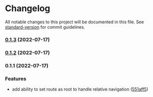 # Changelog

All notable changes to this project will be documented in this file. See [standard-version](https://github.com/conventional-changelog/standard-version) for commit guidelines.

### [0.1.3](https://github.com/feafarot/declarative-routes/compare/v0.1.2...v0.1.3) (2022-07-17)

### [0.1.2](https://github.com/feafarot/declarative-routes/compare/v0.1.1...v0.1.2) (2022-07-17)

### 0.1.1 (2022-07-17)


### Features

* add ability to set route as root to handle relative navigation ([551aff5](https://github.com/feafarot/declarative-routes/commit/551aff5ace417c6c2da2c99ee89afab050057ec0))
